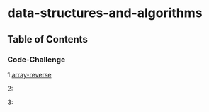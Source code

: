 # data-structures-and-algorithms

## Table of Contents

### Code-Challenge

1:[array-reverse]()

2:

3: